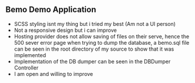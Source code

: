 ## Bemo Demo Application
- SCSS styling isnt my thing but i tried my best (Am not a UI person)
- Not a responsive design but i can improve
- Hosting provider does not allow saving of files on their serve, hence the 500 sever error page when trying to dump the database, a bemo.sql file can be seen in the root directory of my source to show that it was implemented
- Implementation of the DB dumper can be seen in the DBDumper Controller
- I am open and willing to improve
